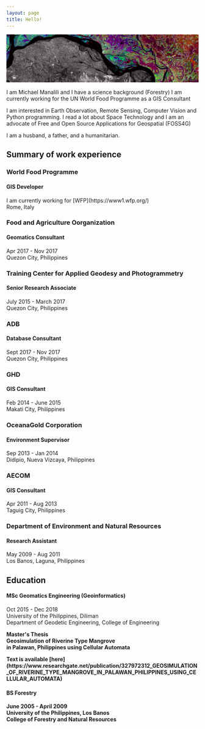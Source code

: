 ```yaml
---
layout: page
title: Hello!
---
```


![bg](esa.jpg)

I am Michael Manalili and I have a science background (Forestry)
I am currently working for the UN World Food Programme as a GIS Consultant

I am interested in Earth Observation, Remote Sensing, Computer Vision and 
Python programming. I read a lot about Space Technology and I am an
advocate of Free and Open Source Applications for Geospatial (FOSS4G)

I am a husband, a father, and a humanitarian. 


## Summary of work experience

### World Food Programme
 #### GIS Developer
 <p>I am currently working for [WFP](https://www1.wfp.org/) <br> Rome, Italy</p>

### Food and Agriculture Oorganization
 #### Geomatics Consultant
 <p>Apr 2017 - Nov 2017 <br> Quezon City, Philippines</p>

### Training Center for Applied Geodesy and Photogrammetry
 #### Senior Research Associate
 <p>July 2015 - March 2017 <br> Quezon City, Philippines</p>

### ADB
 #### Database Consultant
 <p>Sept 2017 - Nov 2017 <br> Quezon City, Philippines</p>

### GHD
 #### GIS Consultant
 <p>Feb 2014 - June 2015 <br> Makati City, Philippines</p>

### OceanaGold Corporation
 #### Environment Supervisor
 <p>Sep 2013 - Jan 2014 <br> Didipio, Nueva Vizcaya, Philippines</p>

### AECOM
 #### GIS Consultant
 <p>Apr 2011 - Aug 2013 <br> Taguig City, Philippines</p>

### Department of Environment and Natural Resources
 #### Research Assistant
 <p>May 2009 - Aug 2011 <br> Los Banos, Laguna, Philippines</p>

## Education
 #### MSc Geomatics Engineering (Geoinformatics)
 <p>Oct 2015 - Dec 2018 <br> University of the Philippines, Diliman <br> Department of Geodetic Engineering, College of Engineering</p>
 <p><strong>Master's Thesis <strong> <br> Geosimulation of Riverine Type Mangrove <br>in Palawan, Philippines using Cellular Automata</p>
 Text is available [here](https://www.researchgate.net/publication/327972312_GEOSIMULATION_OF_RIVERINE_TYPE_MANGROVE_IN_PALAWAN_PHILIPPINES_USING_CELLULAR_AUTOMATA)

#### BS Forestry
 <p>June 2005 - April 2009 <br> University of the Philippines, Los Banos <br> College of Forestry and Natural Resources</p>
